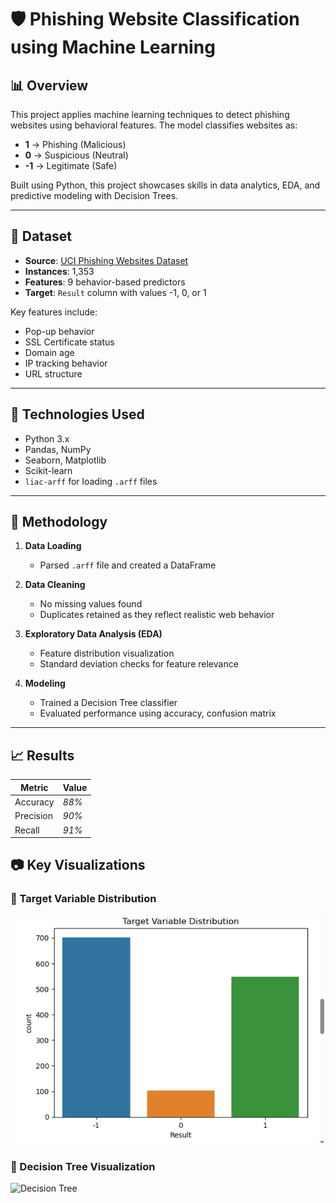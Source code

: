 # 🛡️ Phishing Website Classification using Machine Learning

## 📊 Overview

This project applies machine learning techniques to detect phishing websites using behavioral features. The model classifies websites as:

- **1** → Phishing (Malicious)  
- **0** → Suspicious (Neutral)  
- **-1** → Legitimate (Safe)

Built using Python, this project showcases skills in data analytics, EDA, and predictive modeling with Decision Trees.

---

## 📁 Dataset

- **Source**: [UCI Phishing Websites Dataset](https://archive.ics.uci.edu/dataset/379/website+phishing)  
- **Instances**: 1,353  
- **Features**: 9 behavior-based predictors  
- **Target**: `Result` column with values -1, 0, or 1

Key features include:
- Pop-up behavior  
- SSL Certificate status  
- Domain age  
- IP tracking behavior  
- URL structure

---

## 🧰 Technologies Used

- Python 3.x  
- Pandas, NumPy  
- Seaborn, Matplotlib  
- Scikit-learn  
- `liac-arff` for loading `.arff` files  

---

## 🧪 Methodology

1. **Data Loading**  
   - Parsed `.arff` file and created a DataFrame

2. **Data Cleaning**  
   - No missing values found  
   - Duplicates retained as they reflect realistic web behavior

3. **Exploratory Data Analysis (EDA)**  
   - Feature distribution visualization  
   - Standard deviation checks for feature relevance

4. **Modeling**  
   - Trained a Decision Tree classifier  
   - Evaluated performance using accuracy, confusion matrix

---

## 📈 Results

| Metric        | Value     |
|---------------|-----------|
| Accuracy      | *88%* |
| Precision     | *90%* |
| Recall        | *91%* |

## 📷 Key Visualizations

### 🎯 Target Variable Distribution

![Target Distribution](images/target_distribution.png)

### 🌳 Decision Tree Visualization

![Decision Tree](images/decision_tree.png)
